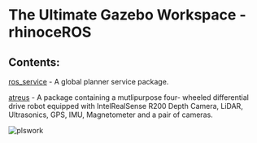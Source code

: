 # The Ultimate Gazebo Workspace - rhinoceROS #

## Contents: 

[ros_service](https://github.com/leander-dsouza/Gazebo/tree/master/rhinoceROS/src/ros_service) - A global planner service package. 

[atreus](https://github.com/leander-dsouza/Gazebo/tree/master/rhinoceROS/src/atreus) - A package containing a mutlipurpose  four- wheeled differential drive robot equipped with IntelRealSense R200 Depth Camera, LiDAR, Ultrasonics, GPS, IMU, Magnetometer and a pair of cameras. 


![plswork](https://user-images.githubusercontent.com/45683974/77582804-fab66b00-6f05-11ea-915e-847d5defb0b9.gif)
